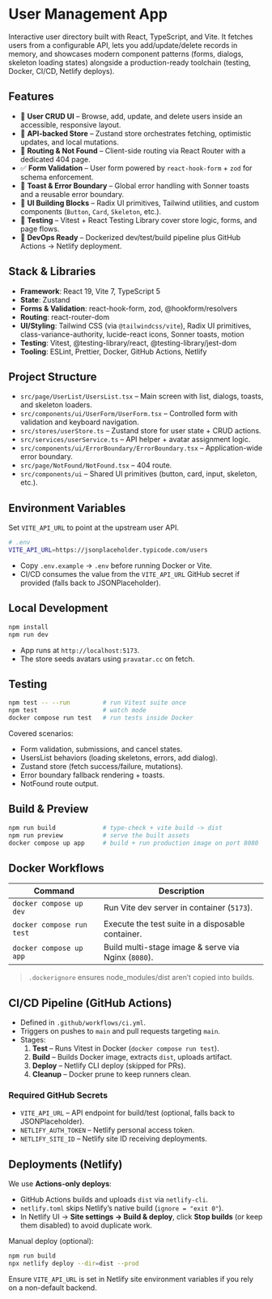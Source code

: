 # User Management App

Interactive user directory built with React, TypeScript, and Vite. It fetches users from a configurable API, lets you add/update/delete records in memory, and showcases modern component patterns (forms, dialogs, skeleton loading states) alongside a production-ready toolchain (testing, Docker, CI/CD, Netlify deploys).

## Features

- 🎯 **User CRUD UI** – Browse, add, update, and delete users inside an accessible, responsive layout.
- 🔄 **API-backed Store** – Zustand store orchestrates fetching, optimistic updates, and local mutations.
- 🧭 **Routing & Not Found** – Client-side routing via React Router with a dedicated 404 page.
- ✅ **Form Validation** – User form powered by `react-hook-form` + `zod` for schema enforcement.
- 🍞 **Toast & Error Boundary** – Global error handling with Sonner toasts and a reusable error boundary.
- 🎨 **UI Building Blocks** – Radix UI primitives, Tailwind utilities, and custom components (`Button`, `Card`, `Skeleton`, etc.).
- 🧪 **Testing** – Vitest + React Testing Library cover store logic, forms, and page flows.
- 🚢 **DevOps Ready** – Dockerized dev/test/build pipeline plus GitHub Actions → Netlify deployment.

## Stack & Libraries

- **Framework**: React 19, Vite 7, TypeScript 5
- **State**: Zustand
- **Forms & Validation**: react-hook-form, zod, @hookform/resolvers
- **Routing**: react-router-dom
- **UI/Styling**: Tailwind CSS (via `@tailwindcss/vite`), Radix UI primitives, class-variance-authority, lucide-react icons, Sonner toasts, motion
- **Testing**: Vitest, @testing-library/react, @testing-library/jest-dom
- **Tooling**: ESLint, Prettier, Docker, GitHub Actions, Netlify

## Project Structure

- `src/page/UserList/UsersList.tsx` – Main screen with list, dialogs, toasts, and skeleton loaders.
- `src/components/ui/UserForm/UserForm.tsx` – Controlled form with validation and keyboard navigation.
- `src/stores/userStore.ts` – Zustand store for user state + CRUD actions.
- `src/services/userService.ts` – API helper + avatar assignment logic.
- `src/components/ui/ErrorBoundary/ErrorBoundary.tsx` – Application-wide error boundary.
- `src/page/NotFound/NotFound.tsx` – 404 route.
- `src/components/ui` – Shared UI primitives (button, card, input, skeleton, etc.).

## Environment Variables

Set `VITE_API_URL` to point at the upstream user API.

```bash
# .env
VITE_API_URL=https://jsonplaceholder.typicode.com/users
```

- Copy `.env.example` → `.env` before running Docker or Vite.
- CI/CD consumes the value from the `VITE_API_URL` GitHub secret if provided (falls back to JSONPlaceholder).

## Local Development

```bash
npm install
npm run dev
```

- App runs at `http://localhost:5173`.
- The store seeds avatars using `pravatar.cc` on fetch.

## Testing

```bash
npm test -- --run         # run Vitest suite once
npm test                  # watch mode
docker compose run test   # run tests inside Docker
```

Covered scenarios:

- Form validation, submissions, and cancel states.
- UsersList behaviors (loading skeletons, errors, add dialog).
- Zustand store (fetch success/failure, mutations).
- Error boundary fallback rendering + toasts.
- NotFound route output.

## Build & Preview

```bash
npm run build             # type-check + vite build -> dist
npm run preview           # serve the built assets
docker compose up app     # build + run production image on port 8080
```

## Docker Workflows

| Command | Description |
| --- | --- |
| `docker compose up dev` | Run Vite dev server in container (`5173`). |
| `docker compose run test` | Execute the test suite in a disposable container. |
| `docker compose up app` | Build multi-stage image & serve via Nginx (`8080`). |

> `.dockerignore` ensures node_modules/dist aren’t copied into builds.

## CI/CD Pipeline (GitHub Actions)

- Defined in `.github/workflows/ci.yml`.
- Triggers on pushes to `main` and pull requests targeting `main`.
- Stages:
  1. **Test** – Runs Vitest in Docker (`docker compose run test`).
  2. **Build** – Builds Docker image, extracts `dist`, uploads artifact.
  3. **Deploy** – Netlify CLI deploy (skipped for PRs).
  4. **Cleanup** – Docker prune to keep runners clean.

### Required GitHub Secrets

- `VITE_API_URL` – API endpoint for build/test (optional, falls back to JSONPlaceholder).
- `NETLIFY_AUTH_TOKEN` – Netlify personal access token.
- `NETLIFY_SITE_ID` – Netlify site ID receiving deployments.

## Deployments (Netlify)

We use **Actions-only deploys**:

- GitHub Actions builds and uploads `dist` via `netlify-cli`.
- `netlify.toml` skips Netlify’s native build (`ignore = "exit 0"`).
- In Netlify UI → **Site settings → Build & deploy**, click **Stop builds** (or keep them disabled) to avoid duplicate work.

Manual deploy (optional):

```bash
npm run build
npx netlify deploy --dir=dist --prod
```

Ensure `VITE_API_URL` is set in Netlify site environment variables if you rely on a non-default backend.